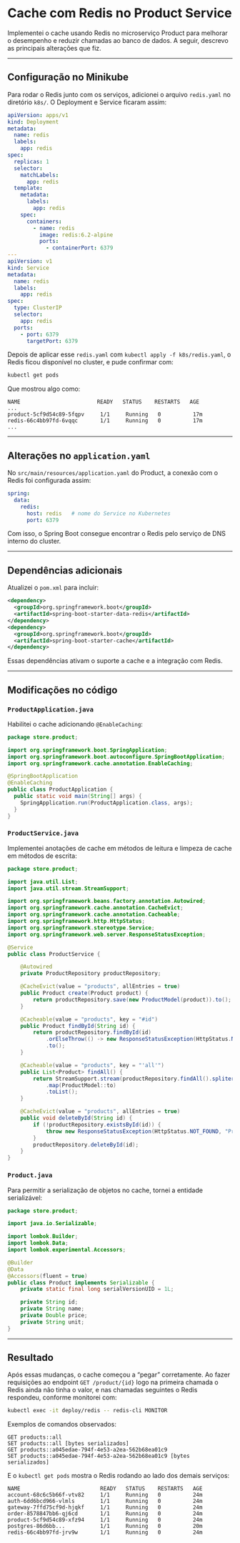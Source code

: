 # Cache com Redis no Product Service

Implementei o cache usando Redis no microserviço Product para melhorar o desempenho e reduzir chamadas ao banco de dados. A seguir, descrevo as principais alterações que fiz.

---

## Configuração no Minikube

Para rodar o Redis junto com os serviços, adicionei o arquivo `redis.yaml` no diretório `k8s/`. O Deployment e Service ficaram assim:

```yaml
apiVersion: apps/v1
kind: Deployment
metadata:
  name: redis
  labels:
    app: redis
spec:
  replicas: 1
  selector:
    matchLabels:
      app: redis
  template:
    metadata:
      labels:
        app: redis
    spec:
      containers:
        - name: redis
          image: redis:6.2-alpine
          ports:
            - containerPort: 6379
---
apiVersion: v1
kind: Service
metadata:
  name: redis
  labels:
    app: redis
spec:
  type: ClusterIP
  selector:
    app: redis
  ports:
    - port: 6379
      targetPort: 6379
```

Depois de aplicar esse `redis.yaml` com `kubectl apply -f k8s/redis.yaml`, o Redis ficou disponível no cluster, e pude confirmar com:

```bash
kubectl get pods
```

Que mostrou algo como:

```
NAME                        READY   STATUS    RESTARTS   AGE
...
product-5cf9d54c89-5fqpv     1/1     Running   0          17m
redis-66c4bb97fd-6vqqc       1/1     Running   0          17m
...
```

---

## Alterações no `application.yaml`

No `src/main/resources/application.yaml` do Product, a conexão com o Redis foi configurada assim:

```yaml
spring:
  data:
    redis:
      host: redis   # nome do Service no Kubernetes
      port: 6379
```

Com isso, o Spring Boot consegue encontrar o Redis pelo serviço de DNS interno do cluster.

---

## Dependências adicionais

Atualizei o `pom.xml` para incluir:

```xml
<dependency>
  <groupId>org.springframework.boot</groupId>
  <artifactId>spring-boot-starter-data-redis</artifactId>
</dependency>
<dependency>
  <groupId>org.springframework.boot</groupId>
  <artifactId>spring-boot-starter-cache</artifactId>
</dependency>
```

Essas dependências ativam o suporte a cache e a integração com Redis.

---

## Modificações no código

### `ProductApplication.java`

Habilitei o cache adicionando `@EnableCaching`:

```java
package store.product;

import org.springframework.boot.SpringApplication;
import org.springframework.boot.autoconfigure.SpringBootApplication;
import org.springframework.cache.annotation.EnableCaching;

@SpringBootApplication
@EnableCaching
public class ProductApplication {
  public static void main(String[] args) {
    SpringApplication.run(ProductApplication.class, args);
  }
}
```

### `ProductService.java`

Implementei anotações de cache em métodos de leitura e limpeza de cache em métodos de escrita:

```java
package store.product;

import java.util.List;
import java.util.stream.StreamSupport;

import org.springframework.beans.factory.annotation.Autowired;
import org.springframework.cache.annotation.CacheEvict;
import org.springframework.cache.annotation.Cacheable;
import org.springframework.http.HttpStatus;
import org.springframework.stereotype.Service;
import org.springframework.web.server.ResponseStatusException;

@Service
public class ProductService {

    @Autowired
    private ProductRepository productRepository;

    @CacheEvict(value = "products", allEntries = true)
    public Product create(Product product) {
        return productRepository.save(new ProductModel(product)).to();
    }

    @Cacheable(value = "products", key = "#id")
    public Product findById(String id) {
        return productRepository.findById(id)
            .orElseThrow(() -> new ResponseStatusException(HttpStatus.NOT_FOUND, "Product not found"))
            .to();
    }

    @Cacheable(value = "products", key = "'all'")
    public List<Product> findAll() {
        return StreamSupport.stream(productRepository.findAll().spliterator(), false)
            .map(ProductModel::to)
            .toList();
    }

    @CacheEvict(value = "products", allEntries = true)
    public void deleteById(String id) {
        if (!productRepository.existsById(id)) {
            throw new ResponseStatusException(HttpStatus.NOT_FOUND, "Product not found");
        }
        productRepository.deleteById(id);
    }
}
```

### `Product.java`

Para permitir a serialização de objetos no cache, tornei a entidade serializável:

```java
package store.product;

import java.io.Serializable;

import lombok.Builder;
import lombok.Data;
import lombok.experimental.Accessors;

@Builder
@Data
@Accessors(fluent = true)
public class Product implements Serializable {
    private static final long serialVersionUID = 1L;

    private String id;
    private String name;
    private Double price;
    private String unit;
}
```

---

## Resultado

Após essas mudanças, o cache começou a “pegar” corretamente. Ao fazer requisições ao endpoint `GET /product/{id}` logo na primeira chamada o Redis ainda não tinha o valor, e nas chamadas seguintes o Redis respondeu, conforme monitorei com:

```bash
kubectl exec -it deploy/redis -- redis-cli MONITOR
```

Exemplos de comandos observados:

```
GET products::all
SET products::all [bytes serializados]
GET products::a045edae-794f-4e53-a2ea-562b68ea01c9
SET products::a045edae-794f-4e53-a2ea-562b68ea01c9 [bytes serializados]
```

E o `kubectl get pods` mostra o Redis rodando ao lado dos demais serviços:

```
NAME                         READY   STATUS    RESTARTS   AGE
account-68c6c5b66f-vtv82     1/1     Running   0          24m
auth-6dd6bcd966-vlmls        1/1     Running   0          24m
gateway-7ffd75cf9d-hjqkf     1/1     Running   0          24m
order-8578847bb6-qj6cd       1/1     Running   0          24m
product-5cf9d54c89-xfz94     1/1     Running   0          24m
postgres-86d6bb...           1/1     Running   0          20m
redis-66c4bb97fd-jrv9w       1/1     Running   0          24m
```
